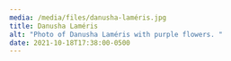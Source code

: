 ```yaml
---
media: /media/files/danusha-laméris.jpg
title: Danusha Laméris
alt: "Photo of Danusha Laméris with purple flowers. "
date: 2021-10-18T17:38:00-0500
---
```

